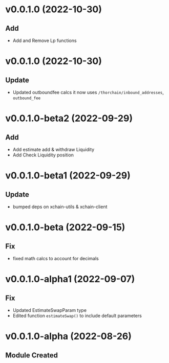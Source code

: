 # v0.0.1.0 (2022-10-30)

## Add 
- Add and Remove Lp functions

# v0.0.1.0 (2022-10-30)

## Update

- Updated outboundfee calcs it now uses `/thorchain/inbound_addresses`, `outbound_fee`

# v0.0.1.0-beta2 (2022-09-29)

## Add

- Add estimate add & withdraw Liquidity
- Add Check Liquidity position

# v0.0.1.0-beta1 (2022-09-29)

## Update

- bumped deps on xchain-utils & xchain-client

# v0.0.1.0-beta (2022-09-15)

## Fix

- fixed math calcs to account for decimals

# v0.0.1.0-alpha1 (2022-09-07)

## Fix

- Updated EstimateSwapParam type
- Edited function `estimateSwap()` to include default parameters

# v0.0.1.0-alpha (2022-08-26)

## Module Created
